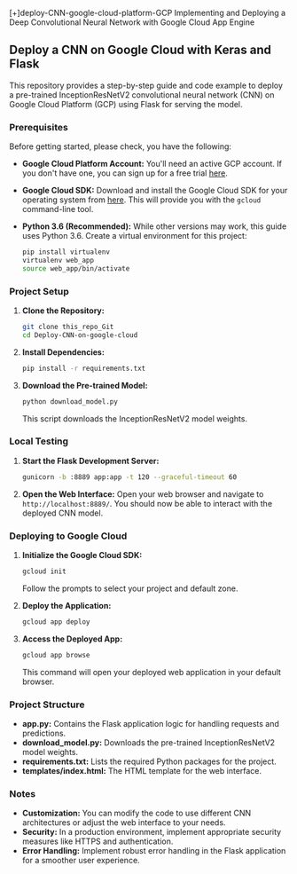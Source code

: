 [+]deploy-CNN-google-cloud-platform-GCP
Implementing and Deploying a Deep Convolutional Neural Network with Google Cloud App Engine

## Deploy a CNN on Google Cloud with Keras and Flask

This repository provides a step-by-step guide and code example to deploy a pre-trained InceptionResNetV2 convolutional neural network (CNN) on Google Cloud Platform (GCP) using Flask for serving the model.

### Prerequisites

Before getting started, please check, you have the following:

- **Google Cloud Platform Account:**  You'll need an active GCP account. If you don't have one, you can sign up for a free trial [here](https://cloud.google.com/free).
- **Google Cloud SDK:** Download and install the Google Cloud SDK for your operating system from [here](https://cloud.google.com/sdk/install).  This will provide you with the `gcloud` command-line tool.
- **Python 3.6 (Recommended):**  While other versions may work, this guide uses Python 3.6. Create a virtual environment for this project:

   ```bash
   pip install virtualenv
   virtualenv web_app 
   source web_app/bin/activate 
   ```

### Project Setup

1. **Clone the Repository:**
   ```bash
   git clone this_repo_Git
   cd Deploy-CNN-on-google-cloud
   ```

2. **Install Dependencies:**
   ```bash
   pip install -r requirements.txt 
   ```

3. **Download the Pre-trained Model:**
   ```bash
   python download_model.py
   ```
   This script downloads the InceptionResNetV2 model weights.

### Local Testing

1. **Start the Flask Development Server:**
   ```bash
   gunicorn -b :8889 app:app -t 120 --graceful-timeout 60
   ```

2. **Open the Web Interface:**
   Open your web browser and navigate to `http://localhost:8889/`. You should now be able to interact with the deployed CNN model.

### Deploying to Google Cloud

1. **Initialize the Google Cloud SDK:**
   ```bash
   gcloud init
   ```
   Follow the prompts to select your project and default zone.

2. **Deploy the Application:**
   ```bash
   gcloud app deploy 
   ```

3. **Access the Deployed App:**
   ```bash
   gcloud app browse
   ```
   This command will open your deployed web application in your default browser.

### Project Structure

- **app.py:** Contains the Flask application logic for handling requests and predictions.
- **download_model.py:** Downloads the pre-trained InceptionResNetV2 model weights.
- **requirements.txt:** Lists the required Python packages for the project.
- **templates/index.html:**  The HTML template for the web interface.

### Notes

- **Customization:** You can modify the code to use different CNN architectures or adjust the web interface to your needs.
- **Security:**  In a production environment, implement appropriate security measures like HTTPS and authentication.
- **Error Handling:** Implement robust error handling in the Flask application for a smoother user experience.
